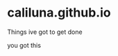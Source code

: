 # caliluna.github.io
Things ive got to get done
<head>
<title>
wanker
</title>
<footer>
you got this
</footer>
</head>
